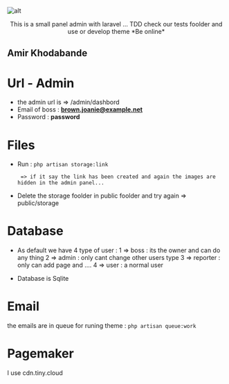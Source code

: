 ![alt](https://https://https://github.com/amirkhodabande/laravel-panel/blob/master/public/imageforgit/2020-09-30_16-44-17.png)

<p align="center">
This is a small panel admin with laravel ... TDD check our tests foolder and use or develop theme
*Be online*
</p>

## Amir Khodabande

# Url - Admin

-   the admin url is => /admin/dashbord
-   Email of boss : **brown.joanie@example.net**
-   Password : **password**

# Files

-   Run :
    `php artisan storage:link`

         => if it say the link has been created and again the images are hidden in the admin panel...

-   Delete the storage foolder in public foolder and try again => public/storage

# Database

-   As default we have 4 type of user :
    1 => boss : its the owner and can do any thing
    2 => admin : only cant change other users type
    3 => reporter : only can add page and ....
    4 => user : a normal user

-   Database is Sqlite

# Email

the emails are in queue for runing theme :
`php artisan queue:work`

# Pagemaker

I use cdn.tiny.cloud
